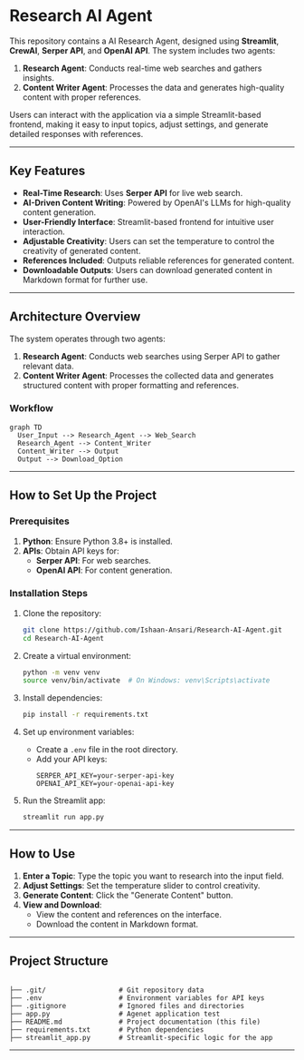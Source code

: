# Research AI Agent 




This repository contains a AI Research Agent, designed using **Streamlit**, **CrewAI**, **Serper API**, and **OpenAI API**. The system includes two agents:
1. **Research Agent**: Conducts real-time web searches and gathers insights.
2. **Content Writer Agent**: Processes the data and generates high-quality content with proper references.

Users can interact with the application via a simple Streamlit-based frontend, making it easy to input topics, adjust settings, and generate detailed responses with references.

---

## Key Features

- **Real-Time Research**: Uses **Serper API** for live web search.
- **AI-Driven Content Writing**: Powered by OpenAI's LLMs for high-quality content generation.
- **User-Friendly Interface**: Streamlit-based frontend for intuitive user interaction.
- **Adjustable Creativity**: Users can set the temperature to control the creativity of generated content.
- **References Included**: Outputs reliable references for generated content.
- **Downloadable Outputs**: Users can download generated content in Markdown format for further use.

---

## Architecture Overview

The system operates through two agents:
1. **Research Agent**: Conducts web searches using Serper API to gather relevant data.
2. **Content Writer Agent**: Processes the collected data and generates structured content with proper formatting and references.

### Workflow
```mermaid
graph TD
  User_Input --> Research_Agent --> Web_Search
  Research_Agent --> Content_Writer
  Content_Writer --> Output
  Output --> Download_Option
```

---

## How to Set Up the Project

### Prerequisites

1. **Python**: Ensure Python 3.8+ is installed.
2. **APIs**: Obtain API keys for:
   - **Serper API**: For web searches.
   - **OpenAI API**: For content generation.

### Installation Steps

1. Clone the repository:
   ```bash
   git clone https://github.com/Ishaan-Ansari/Research-AI-Agent.git
   cd Research-AI-Agent
   ```

2. Create a virtual environment:
   ```bash
   python -m venv venv
   source venv/bin/activate  # On Windows: venv\Scripts\activate
   ```

3. Install dependencies:
   ```bash
   pip install -r requirements.txt
   ```

4. Set up environment variables:
   - Create a `.env` file in the root directory.
   - Add your API keys:
     ```
     SERPER_API_KEY=your-serper-api-key
     OPENAI_API_KEY=your-openai-api-key
     ```

5. Run the Streamlit app:
   ```bash
   streamlit run app.py
   ```

---

## How to Use

1. **Enter a Topic**: Type the topic you want to research into the input field.
2. **Adjust Settings**: Set the temperature slider to control creativity.
3. **Generate Content**: Click the "Generate Content" button.
4. **View and Download**:
   - View the content and references on the interface.
   - Download the content in Markdown format.

---

## Project Structure


```

├── .git/                  # Git repository data
├── .env                   # Environment variables for API keys
├── .gitignore             # Ignored files and directories
├── app.py                 # Agenet application test
├── README.md              # Project documentation (this file)
├── requirements.txt       # Python dependencies
├── streamlit_app.py       # Streamlit-specific logic for the app

```

---
